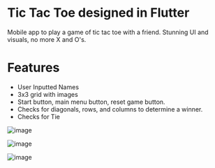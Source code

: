 # Tic Tac Toe designed in Flutter
Mobile app to play a game of tic tac toe with a friend. Stunning UI and visuals, no more X and O's. 

# Features
- User Inputted Names
- 3x3 grid with images
- Start button, main menu button, reset game button.
- Checks for diagonals, rows, and columns to determine a winner.
- Checks for Tie


![image](https://user-images.githubusercontent.com/83481452/233810133-42993cf5-eef6-4b7e-86f0-2e456512dc5c.png)

![image](https://user-images.githubusercontent.com/83481452/233809496-c068006e-e014-40f0-9926-5f134a5c9027.png)

![image](https://user-images.githubusercontent.com/83481452/233809617-80bd71e0-b077-4eaf-9e3d-a1143866cc89.png)


